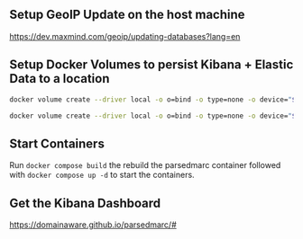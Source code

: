 

## Setup GeoIP Update on the host machine
https://dev.maxmind.com/geoip/updating-databases?lang=en


## Setup Docker Volumes to persist Kibana + Elastic Data to a location
```bash
docker volume create --driver local -o o=bind -o type=none -o device="$(pwd)/files/kibana" kibana_data

docker volume create --driver local -o o=bind -o type=none -o device="$(pwd)/files/elastic" elastic_data
```

## Start Containers

Run `docker compose build` the rebuild the parsedmarc container
followed with `docker compose up -d` to start the containers.


## Get the Kibana Dashboard
https://domainaware.github.io/parsedmarc/#